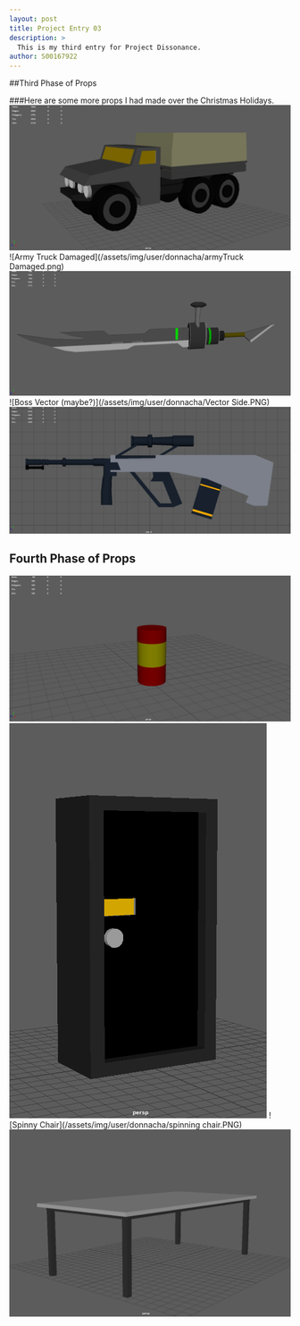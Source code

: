 ```yaml
---
layout: post
title: Project Entry 03
description: >
  This is my third entry for Project Dissonance.
author: S00167922
---
```

##Third Phase of Props

###Here are some more props I had made over the Christmas Holidays.
![Army Truck](/assets/img/user/donnacha/armyTruck2.png)
![Army Truck Damaged](/assets/img/user/donnacha/armyTruck Damaged.png)
![Capra Blade](/assets/img/user/donnacha/CapraBlade.png)
![Boss Vector (maybe?)](/assets/img/user/donnacha/Vector Side.PNG)
![Pan-Arctic Coalition AUG](/assets/img/user/donnacha/aug-white-side.PNG)

## Fourth Phase of Props
![Broken Bridge](/assets/img/user/donnacha/explosiveBarrel.png)
![Security Locker](/assets/img/user/donnacha/securityLocker.PNG)
![Spinny Chair](/assets/img/user/donnacha/spinning chair.PNG)
![Table](/assets/img/user/donnacha/table.PNG)
